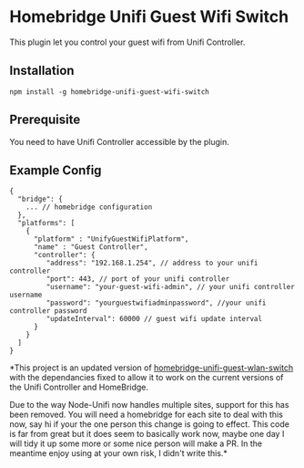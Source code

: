 # Homebridge Unifi Guest Wifi Switch

This plugin let you control your guest wifi from Unifi Controller.

## Installation

`npm install -g homebridge-unifi-guest-wifi-switch`

## Prerequisite

You need to have Unifi Controller accessible by the plugin.

## Example Config

```
{
  "bridge": {
    ... // homebridge configuration
  },
  "platforms": [
    {
      "platform" : "UnifyGuestWifiPlatform",
      "name" : "Guest Controller",
      "controller": {
         "address": "192.168.1.254", // address to your unifi controller
         "port": 443, // port of your unifi controller
         "username": "your-guest-wifi-admin", // your unifi controller username
         "password": "yourguestwifiadminpassword", //your unifi controller password
         "updateInterval": 60000 // guest wifi update interval
      }
    }
  ]
}
```

*This project is an updated version of [homebridge-unifi-guest-wlan-switch](https://www.npmjs.com/package/homebridge-unifi-guest-wlan-switch) with the dependancies fixed to allow it to work on the current versions of the Unifi Controller and HomeBridge. 

Due to the way Node-Unifi now handles multiple sites, support for this has been removed. You will need a homebridge for each site to deal with this now, say hi if your the one person this change is going to effect. This code is far from great but it does seem to basically work now, maybe one day I will tidy it up some more or some nice person will make a PR. In the meantime enjoy using at your own risk, I didn't write this.*
